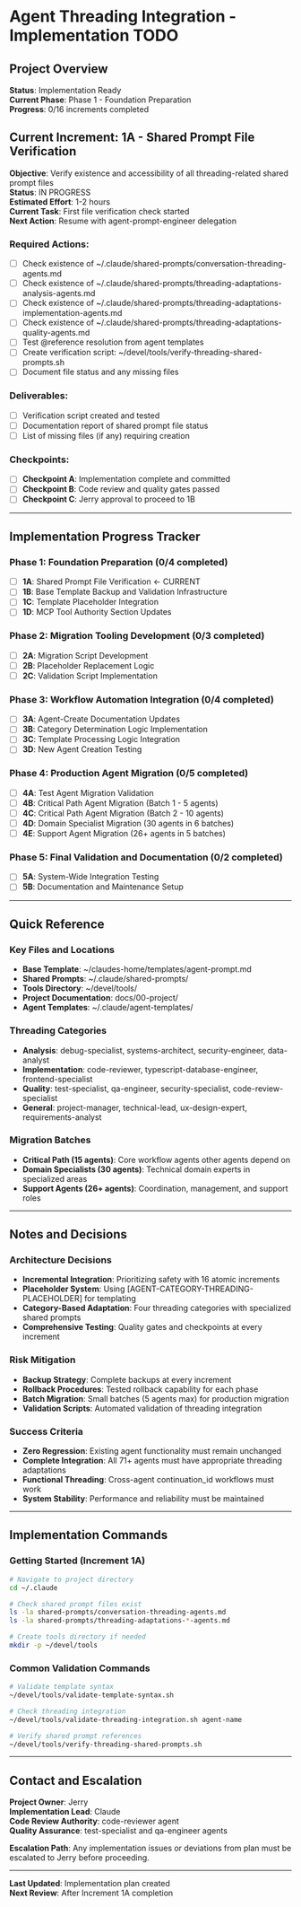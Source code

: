 # Agent Threading Integration - Implementation TODO

## Project Overview
**Status**: Implementation Ready  
**Current Phase**: Phase 1 - Foundation Preparation  
**Progress**: 0/16 increments completed  

## Current Increment: 1A - Shared Prompt File Verification

**Objective**: Verify existence and accessibility of all threading-related shared prompt files  
**Status**: IN PROGRESS  
**Estimated Effort**: 1-2 hours  
**Current Task**: First file verification check started  
**Next Action**: Resume with agent-prompt-engineer delegation  

### Required Actions:
- [ ] Check existence of ~/.claude/shared-prompts/conversation-threading-agents.md
- [ ] Check existence of ~/.claude/shared-prompts/threading-adaptations-analysis-agents.md  
- [ ] Check existence of ~/.claude/shared-prompts/threading-adaptations-implementation-agents.md
- [ ] Check existence of ~/.claude/shared-prompts/threading-adaptations-quality-agents.md
- [ ] Test @reference resolution from agent templates
- [ ] Create verification script: ~/devel/tools/verify-threading-shared-prompts.sh
- [ ] Document file status and any missing files

### Deliverables:
- [ ] Verification script created and tested
- [ ] Documentation report of shared prompt file status
- [ ] List of missing files (if any) requiring creation

### Checkpoints:
- [ ] **Checkpoint A**: Implementation complete and committed
- [ ] **Checkpoint B**: Code review and quality gates passed
- [ ] **Checkpoint C**: Jerry approval to proceed to 1B

---

## Implementation Progress Tracker

### Phase 1: Foundation Preparation (0/4 completed)
- [ ] **1A**: Shared Prompt File Verification ← CURRENT
- [ ] **1B**: Base Template Backup and Validation Infrastructure  
- [ ] **1C**: Template Placeholder Integration
- [ ] **1D**: MCP Tool Authority Section Updates

### Phase 2: Migration Tooling Development (0/3 completed) 
- [ ] **2A**: Migration Script Development
- [ ] **2B**: Placeholder Replacement Logic  
- [ ] **2C**: Validation Script Implementation

### Phase 3: Workflow Automation Integration (0/4 completed)
- [ ] **3A**: Agent-Create Documentation Updates
- [ ] **3B**: Category Determination Logic Implementation
- [ ] **3C**: Template Processing Logic Integration  
- [ ] **3D**: New Agent Creation Testing

### Phase 4: Production Agent Migration (0/5 completed)
- [ ] **4A**: Test Agent Migration Validation
- [ ] **4B**: Critical Path Agent Migration (Batch 1 - 5 agents)
- [ ] **4C**: Critical Path Agent Migration (Batch 2 - 10 agents) 
- [ ] **4D**: Domain Specialist Migration (30 agents in 6 batches)
- [ ] **4E**: Support Agent Migration (26+ agents in 5 batches)

### Phase 5: Final Validation and Documentation (0/2 completed)
- [ ] **5A**: System-Wide Integration Testing
- [ ] **5B**: Documentation and Maintenance Setup

---

## Quick Reference

### Key Files and Locations
- **Base Template**: ~/claudes-home/templates/agent-prompt.md
- **Shared Prompts**: ~/.claude/shared-prompts/
- **Tools Directory**: ~/devel/tools/
- **Project Documentation**: docs/00-project/
- **Agent Templates**: ~/.claude/agent-templates/

### Threading Categories
- **Analysis**: debug-specialist, systems-architect, security-engineer, data-analyst
- **Implementation**: code-reviewer, typescript-database-engineer, frontend-specialist
- **Quality**: test-specialist, qa-engineer, security-specialist, code-review-specialist
- **General**: project-manager, technical-lead, ux-design-expert, requirements-analyst

### Migration Batches
- **Critical Path (15 agents)**: Core workflow agents other agents depend on
- **Domain Specialists (30 agents)**: Technical domain experts in specialized areas
- **Support Agents (26+ agents)**: Coordination, management, and support roles

---

## Notes and Decisions

### Architecture Decisions
- **Incremental Integration**: Prioritizing safety with 16 atomic increments
- **Placeholder System**: Using [AGENT-CATEGORY-THREADING-PLACEHOLDER] for templating
- **Category-Based Adaptation**: Four threading categories with specialized shared prompts
- **Comprehensive Testing**: Quality gates and checkpoints at every increment

### Risk Mitigation
- **Backup Strategy**: Complete backups at every increment
- **Rollback Procedures**: Tested rollback capability for each phase
- **Batch Migration**: Small batches (5 agents max) for production migration
- **Validation Scripts**: Automated validation of threading integration

### Success Criteria
- **Zero Regression**: Existing agent functionality must remain unchanged
- **Complete Integration**: All 71+ agents must have appropriate threading adaptations
- **Functional Threading**: Cross-agent continuation_id workflows must work
- **System Stability**: Performance and reliability must be maintained

---

## Implementation Commands

### Getting Started (Increment 1A)
```bash
# Navigate to project directory
cd ~/.claude

# Check shared prompt files exist
ls -la shared-prompts/conversation-threading-agents.md
ls -la shared-prompts/threading-adaptations-*-agents.md

# Create tools directory if needed
mkdir -p ~/devel/tools
```

### Common Validation Commands
```bash
# Validate template syntax
~/devel/tools/validate-template-syntax.sh

# Check threading integration
~/devel/tools/validate-threading-integration.sh agent-name

# Verify shared prompt references
~/devel/tools/verify-threading-shared-prompts.sh
```

---

## Contact and Escalation

**Project Owner**: Jerry  
**Implementation Lead**: Claude  
**Code Review Authority**: code-reviewer agent  
**Quality Assurance**: test-specialist and qa-engineer agents  

**Escalation Path**: Any implementation issues or deviations from plan must be escalated to Jerry before proceeding.

---

**Last Updated**: Implementation plan created  
**Next Review**: After Increment 1A completion